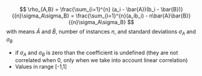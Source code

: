 $$
\rho_{A,B} = \frac{\sum_{i=1}^{n} (a_i - \bar{A})(b_i - \bar{B})}{{n}\sigma_A\sigma_B} = \frac{\sum_{i=1}^{n}(a_ib_i) - n\bar{A}\bar{B}}{{n}\sigma_A\sigma_B}
$$
with means $\bar{A}$ and $\bar{B}$, number of instances $n$, and standard deviations $\sigma_A$ and $\sigma_B$ 
- if $\sigma_A$ and $\sigma_B$ is zero than the coefficient is undefined (they are not correlated when 0, only when we take into account linear correlation)
- Values in range [-1,1]
